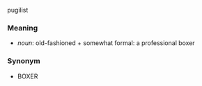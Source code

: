pugilist
### Meaning
+ _noun_: old-fashioned + somewhat formal: a professional boxer

### Synonym

+ BOXER


